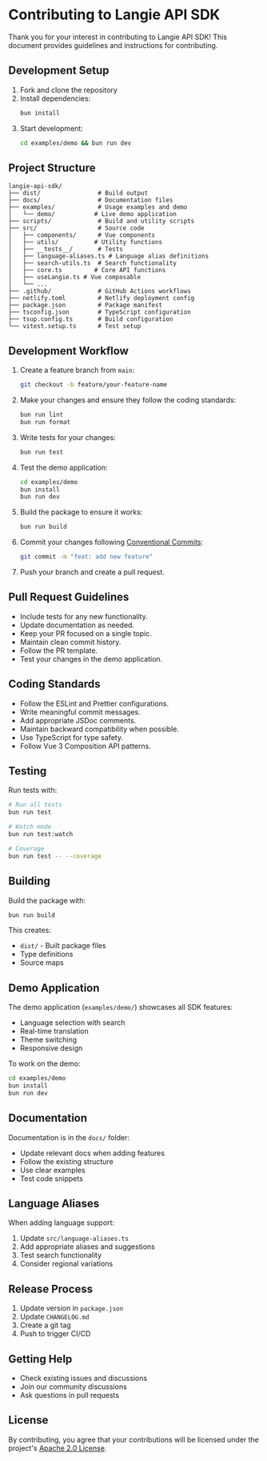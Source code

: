 # Contributing to Langie API SDK

Thank you for your interest in contributing to Langie API SDK! This document provides guidelines and instructions for contributing.

## Development Setup

1. Fork and clone the repository
2. Install dependencies:
   ```bash
   bun install
   ```
3. Start development:
   ```bash
   cd examples/demo && bun run dev
   ```

## Project Structure

```
langie-api-sdk/
├── dist/                # Build output
├── docs/                # Documentation files
├── examples/            # Usage examples and demo
│   └── demo/           # Live demo application
├── scripts/             # Build and utility scripts
├── src/                 # Source code
│   ├── components/      # Vue components
│   ├── utils/          # Utility functions
│   ├── __tests__/       # Tests
│   ├── language-aliases.ts # Language alias definitions
│   ├── search-utils.ts  # Search functionality
│   ├── core.ts         # Core API functions
│   ├── useLangie.ts # Vue composable
│   └── ...
├── .github/             # GitHub Actions workflows
├── netlify.toml         # Netlify deployment config
├── package.json         # Package manifest
├── tsconfig.json        # TypeScript configuration
├── tsup.config.ts       # Build configuration
└── vitest.setup.ts      # Test setup
```

## Development Workflow

1. Create a feature branch from `main`:

   ```bash
   git checkout -b feature/your-feature-name
   ```

2. Make your changes and ensure they follow the coding standards:

   ```bash
   bun run lint
   bun run format
   ```

3. Write tests for your changes:

   ```bash
   bun run test
   ```

4. Test the demo application:

   ```bash
   cd examples/demo
   bun install
   bun run dev
   ```

5. Build the package to ensure it works:

   ```bash
   bun run build
   ```

6. Commit your changes following [Conventional Commits](https://www.conventionalcommits.org/):

   ```bash
   git commit -m "feat: add new feature"
   ```

7. Push your branch and create a pull request.

## Pull Request Guidelines

- Include tests for any new functionality.
- Update documentation as needed.
- Keep your PR focused on a single topic.
- Maintain clean commit history.
- Follow the PR template.
- Test your changes in the demo application.

## Coding Standards

- Follow the ESLint and Prettier configurations.
- Write meaningful commit messages.
- Add appropriate JSDoc comments.
- Maintain backward compatibility when possible.
- Use TypeScript for type safety.
- Follow Vue 3 Composition API patterns.

## Testing

Run tests with:

```bash
# Run all tests
bun run test

# Watch mode
bun run test:watch

# Coverage
bun run test -- --coverage
```

## Building

Build the package with:

```bash
bun run build
```

This creates:

- `dist/` - Built package files
- Type definitions
- Source maps

## Demo Application

The demo application (`examples/demo/`) showcases all SDK features:

- Language selection with search
- Real-time translation
- Theme switching
- Responsive design

To work on the demo:

```bash
cd examples/demo
bun install
bun run dev
```

## Documentation

Documentation is in the `docs/` folder:

- Update relevant docs when adding features
- Follow the existing structure
- Use clear examples
- Test code snippets

## Language Aliases

When adding language support:

1. Update `src/language-aliases.ts`
2. Add appropriate aliases and suggestions
3. Test search functionality
4. Consider regional variations

## Release Process

1. Update version in `package.json`
2. Update `CHANGELOG.md`
3. Create a git tag
4. Push to trigger CI/CD

## Getting Help

- Check existing issues and discussions
- Join our community discussions
- Ask questions in pull requests

## License

By contributing, you agree that your contributions will be licensed under the project's [Apache 2.0 License](LICENSE).
